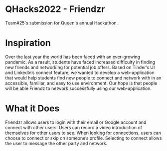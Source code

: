 # QHacks2022 - Friendzr
Team#25's submission for Queen's annual Hackathon.

#  Inspiration
Over the last year the world has been faced with an ever-growing pandemic. As a result, students have faced increased difficulty in finding new friends and networking for potential job offers. Based on Tinder’s UI and LinkedIn’s connect feature, we wanted to develop a web-application that would help students find new people to connect and network with in an accessible, familiar, and easy to use environment. Our hope is that people will be able Friendz to network successfully using our web-application.

#  What it Does
Friendzr allows users to login with their email or Google account and connect with other users. Users can record a video introduction of themselves for other users to see. When looking for connections, users can choose to connect or skip on someone’s profile. Selecting to connect allows the user to message the other party and network.
